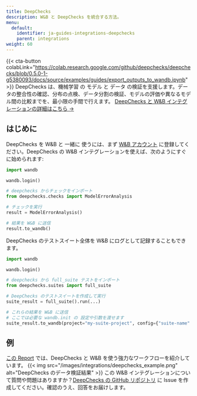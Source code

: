 ```yaml
---
title: DeepChecks
description: W&B と DeepChecks を統合する方法。
menu:
  default:
    identifier: ja-guides-integrations-deepchecks
    parent: integrations
weight: 60
---
```


{{< cta-button colabLink="https://colab.research.google.com/github/deepchecks/deepchecks/blob/0.5.0-1-g5380093/docs/source/examples/guides/export_outputs_to_wandb.ipynb" >}}
DeepChecks は、機械学習 の モデル と データ の検証を支援します。データの整合性の確認、分布の点検、データ分割の検証、モデルの評価や異なるモデル間の比較までを、最小限の手間で行えます。
[DeepChecks と W&B インテグレーションの詳細はこちら ->](https://docs.deepchecks.com/stable/general/usage/exporting_results/auto_examples/plot_exports_output_to_wandb.html)
## はじめに
DeepChecks を W&B と 一緒に 使うには、まず [W&B アカウント](https://wandb.ai/site) に登録してください。DeepChecks の W&B インテグレーションを使えば、次のようにすぐに始められます:
```python
import wandb

wandb.login()

# deepchecks からチェックをインポート
from deepchecks.checks import ModelErrorAnalysis

# チェックを実行
result = ModelErrorAnalysis()

# 結果を W&B に送信
result.to_wandb()
```
DeepChecks のテストスイート全体を W&B にログとして記録することもできます。
```python
import wandb

wandb.login()

# deepchecks から full_suite テストをインポート
from deepchecks.suites import full_suite

# DeepChecks のテストスイートを作成して実行
suite_result = full_suite().run(...)

# これらの結果を W&B に送信
# ここでは必要な wandb.init の 設定や引数を渡せます
suite_result.to_wandb(project="my-suite-project", config={"suite-name": "full-suite"})
```
## 例
[この Report](https://wandb.ai/cayush/deepchecks/reports/Validate-your-Data-and-Models-with-Deepchecks-and-W-B--VmlldzoxNjY0ODc5) では、DeepChecks と W&B を使う強力なワークフローを紹介しています。
{{< img src="/images/integrations/deepchecks_example.png" alt="DeepChecks のデータ検証結果" >}}
この W&B インテグレーションについて質問や問題はありますか？[DeepChecks の GitHub リポジトリ](https://github.com/deepchecks/deepchecks) に Issue を作成してください。確認のうえ、回答をお届けします。